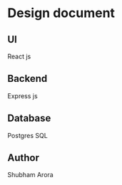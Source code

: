 # Design document
## UI
React js

## Backend
Express js

## Database
Postgres SQL

## Author
Shubham Arora